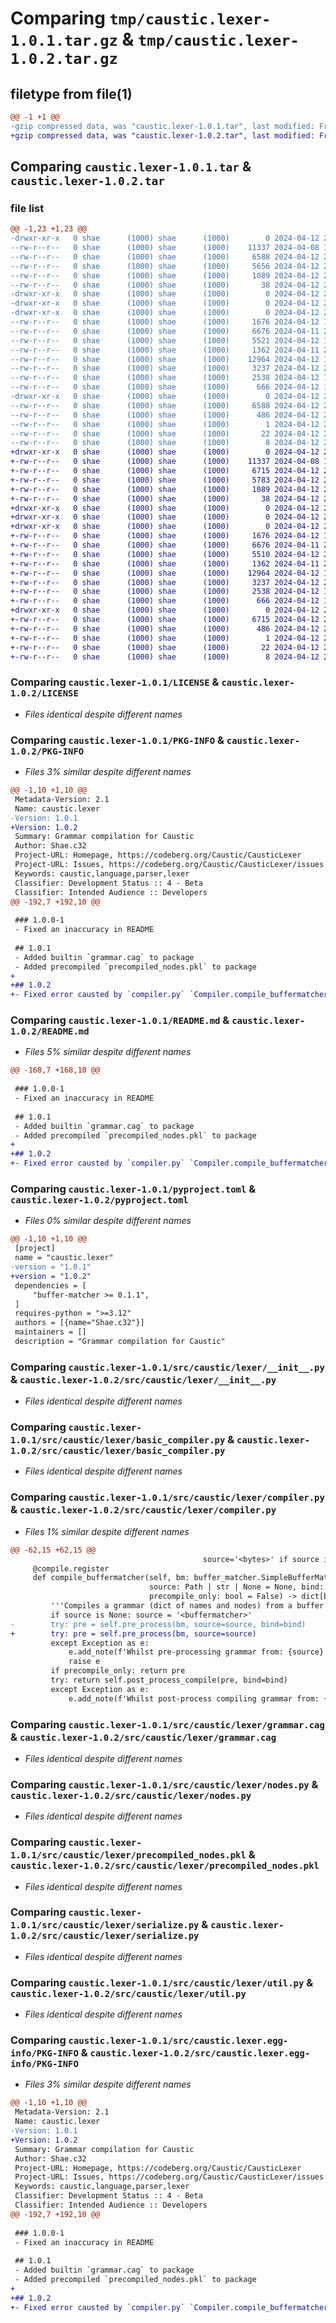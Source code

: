 # Comparing `tmp/caustic.lexer-1.0.1.tar.gz` & `tmp/caustic.lexer-1.0.2.tar.gz`

## filetype from file(1)

```diff
@@ -1 +1 @@
-gzip compressed data, was "caustic.lexer-1.0.1.tar", last modified: Fri Apr 12 21:13:23 2024, max compression
+gzip compressed data, was "caustic.lexer-1.0.2.tar", last modified: Fri Apr 12 21:20:07 2024, max compression
```

## Comparing `caustic.lexer-1.0.1.tar` & `caustic.lexer-1.0.2.tar`

### file list

```diff
@@ -1,23 +1,23 @@
-drwxr-xr-x   0 shae      (1000) shae      (1000)        0 2024-04-12 21:13:23.533889 caustic.lexer-1.0.1/
--rw-r--r--   0 shae      (1000) shae      (1000)    11337 2024-04-08 15:09:28.000000 caustic.lexer-1.0.1/LICENSE
--rw-r--r--   0 shae      (1000) shae      (1000)     6588 2024-04-12 21:13:23.530556 caustic.lexer-1.0.1/PKG-INFO
--rw-r--r--   0 shae      (1000) shae      (1000)     5656 2024-04-12 21:04:34.000000 caustic.lexer-1.0.1/README.md
--rw-r--r--   0 shae      (1000) shae      (1000)     1089 2024-04-12 21:11:51.000000 caustic.lexer-1.0.1/pyproject.toml
--rw-r--r--   0 shae      (1000) shae      (1000)       38 2024-04-12 21:13:23.533889 caustic.lexer-1.0.1/setup.cfg
-drwxr-xr-x   0 shae      (1000) shae      (1000)        0 2024-04-12 21:13:23.520556 caustic.lexer-1.0.1/src/
-drwxr-xr-x   0 shae      (1000) shae      (1000)        0 2024-04-12 21:13:23.520556 caustic.lexer-1.0.1/src/caustic/
-drwxr-xr-x   0 shae      (1000) shae      (1000)        0 2024-04-12 21:13:23.530556 caustic.lexer-1.0.1/src/caustic/lexer/
--rw-r--r--   0 shae      (1000) shae      (1000)     1676 2024-04-12 19:53:10.000000 caustic.lexer-1.0.1/src/caustic/lexer/__init__.py
--rw-r--r--   0 shae      (1000) shae      (1000)     6676 2024-04-11 20:33:02.000000 caustic.lexer-1.0.1/src/caustic/lexer/basic_compiler.py
--rw-r--r--   0 shae      (1000) shae      (1000)     5521 2024-04-12 19:58:35.000000 caustic.lexer-1.0.1/src/caustic/lexer/compiler.py
--rw-r--r--   0 shae      (1000) shae      (1000)     1362 2024-04-11 22:20:05.000000 caustic.lexer-1.0.1/src/caustic/lexer/grammar.cag
--rw-r--r--   0 shae      (1000) shae      (1000)    12964 2024-04-12 17:20:19.000000 caustic.lexer-1.0.1/src/caustic/lexer/nodes.py
--rw-r--r--   0 shae      (1000) shae      (1000)     3237 2024-04-12 20:06:13.000000 caustic.lexer-1.0.1/src/caustic/lexer/precompiled_nodes.pkl
--rw-r--r--   0 shae      (1000) shae      (1000)     2538 2024-04-12 16:47:14.000000 caustic.lexer-1.0.1/src/caustic/lexer/serialize.py
--rw-r--r--   0 shae      (1000) shae      (1000)      666 2024-04-12 19:54:11.000000 caustic.lexer-1.0.1/src/caustic/lexer/util.py
-drwxr-xr-x   0 shae      (1000) shae      (1000)        0 2024-04-12 21:13:23.530556 caustic.lexer-1.0.1/src/caustic.lexer.egg-info/
--rw-r--r--   0 shae      (1000) shae      (1000)     6588 2024-04-12 21:13:23.000000 caustic.lexer-1.0.1/src/caustic.lexer.egg-info/PKG-INFO
--rw-r--r--   0 shae      (1000) shae      (1000)      486 2024-04-12 21:13:23.000000 caustic.lexer-1.0.1/src/caustic.lexer.egg-info/SOURCES.txt
--rw-r--r--   0 shae      (1000) shae      (1000)        1 2024-04-12 21:13:23.000000 caustic.lexer-1.0.1/src/caustic.lexer.egg-info/dependency_links.txt
--rw-r--r--   0 shae      (1000) shae      (1000)       22 2024-04-12 21:13:23.000000 caustic.lexer-1.0.1/src/caustic.lexer.egg-info/requires.txt
--rw-r--r--   0 shae      (1000) shae      (1000)        8 2024-04-12 21:13:23.000000 caustic.lexer-1.0.1/src/caustic.lexer.egg-info/top_level.txt
+drwxr-xr-x   0 shae      (1000) shae      (1000)        0 2024-04-12 21:20:07.033876 caustic.lexer-1.0.2/
+-rw-r--r--   0 shae      (1000) shae      (1000)    11337 2024-04-08 15:09:28.000000 caustic.lexer-1.0.2/LICENSE
+-rw-r--r--   0 shae      (1000) shae      (1000)     6715 2024-04-12 21:20:07.033876 caustic.lexer-1.0.2/PKG-INFO
+-rw-r--r--   0 shae      (1000) shae      (1000)     5783 2024-04-12 21:18:50.000000 caustic.lexer-1.0.2/README.md
+-rw-r--r--   0 shae      (1000) shae      (1000)     1089 2024-04-12 21:19:10.000000 caustic.lexer-1.0.2/pyproject.toml
+-rw-r--r--   0 shae      (1000) shae      (1000)       38 2024-04-12 21:20:07.033876 caustic.lexer-1.0.2/setup.cfg
+drwxr-xr-x   0 shae      (1000) shae      (1000)        0 2024-04-12 21:20:07.020542 caustic.lexer-1.0.2/src/
+drwxr-xr-x   0 shae      (1000) shae      (1000)        0 2024-04-12 21:20:07.020542 caustic.lexer-1.0.2/src/caustic/
+drwxr-xr-x   0 shae      (1000) shae      (1000)        0 2024-04-12 21:20:07.033876 caustic.lexer-1.0.2/src/caustic/lexer/
+-rw-r--r--   0 shae      (1000) shae      (1000)     1676 2024-04-12 19:53:10.000000 caustic.lexer-1.0.2/src/caustic/lexer/__init__.py
+-rw-r--r--   0 shae      (1000) shae      (1000)     6676 2024-04-11 20:33:02.000000 caustic.lexer-1.0.2/src/caustic/lexer/basic_compiler.py
+-rw-r--r--   0 shae      (1000) shae      (1000)     5510 2024-04-12 21:17:46.000000 caustic.lexer-1.0.2/src/caustic/lexer/compiler.py
+-rw-r--r--   0 shae      (1000) shae      (1000)     1362 2024-04-11 22:20:05.000000 caustic.lexer-1.0.2/src/caustic/lexer/grammar.cag
+-rw-r--r--   0 shae      (1000) shae      (1000)    12964 2024-04-12 17:20:19.000000 caustic.lexer-1.0.2/src/caustic/lexer/nodes.py
+-rw-r--r--   0 shae      (1000) shae      (1000)     3237 2024-04-12 20:06:13.000000 caustic.lexer-1.0.2/src/caustic/lexer/precompiled_nodes.pkl
+-rw-r--r--   0 shae      (1000) shae      (1000)     2538 2024-04-12 16:47:14.000000 caustic.lexer-1.0.2/src/caustic/lexer/serialize.py
+-rw-r--r--   0 shae      (1000) shae      (1000)      666 2024-04-12 19:54:11.000000 caustic.lexer-1.0.2/src/caustic/lexer/util.py
+drwxr-xr-x   0 shae      (1000) shae      (1000)        0 2024-04-12 21:20:07.033876 caustic.lexer-1.0.2/src/caustic.lexer.egg-info/
+-rw-r--r--   0 shae      (1000) shae      (1000)     6715 2024-04-12 21:20:06.000000 caustic.lexer-1.0.2/src/caustic.lexer.egg-info/PKG-INFO
+-rw-r--r--   0 shae      (1000) shae      (1000)      486 2024-04-12 21:20:06.000000 caustic.lexer-1.0.2/src/caustic.lexer.egg-info/SOURCES.txt
+-rw-r--r--   0 shae      (1000) shae      (1000)        1 2024-04-12 21:20:06.000000 caustic.lexer-1.0.2/src/caustic.lexer.egg-info/dependency_links.txt
+-rw-r--r--   0 shae      (1000) shae      (1000)       22 2024-04-12 21:20:06.000000 caustic.lexer-1.0.2/src/caustic.lexer.egg-info/requires.txt
+-rw-r--r--   0 shae      (1000) shae      (1000)        8 2024-04-12 21:20:06.000000 caustic.lexer-1.0.2/src/caustic.lexer.egg-info/top_level.txt
```

### Comparing `caustic.lexer-1.0.1/LICENSE` & `caustic.lexer-1.0.2/LICENSE`

 * *Files identical despite different names*

### Comparing `caustic.lexer-1.0.1/PKG-INFO` & `caustic.lexer-1.0.2/PKG-INFO`

 * *Files 3% similar despite different names*

```diff
@@ -1,10 +1,10 @@
 Metadata-Version: 2.1
 Name: caustic.lexer
-Version: 1.0.1
+Version: 1.0.2
 Summary: Grammar compilation for Caustic
 Author: Shae.c32
 Project-URL: Homepage, https://codeberg.org/Caustic/CausticLexer
 Project-URL: Issues, https://codeberg.org/Caustic/CausticLexer/issues
 Keywords: caustic,language,parser,lexer
 Classifier: Development Status :: 4 - Beta
 Classifier: Intended Audience :: Developers
@@ -192,7 +192,10 @@
 
 ### 1.0.0-1
 - Fixed an inaccuracy in README
 
 ## 1.0.1
 - Added builtin `grammar.cag` to package
 - Added precompiled `precompiled_nodes.pkl` to package
+
+## 1.0.2
+- Fixed error causted by `compiler.py` `Compiler.compile_buffermatcher()` passing unneeded kwarg to `.pre_process()`
```

### Comparing `caustic.lexer-1.0.1/README.md` & `caustic.lexer-1.0.2/README.md`

 * *Files 5% similar despite different names*

```diff
@@ -168,7 +168,10 @@
 
 ### 1.0.0-1
 - Fixed an inaccuracy in README
 
 ## 1.0.1
 - Added builtin `grammar.cag` to package
 - Added precompiled `precompiled_nodes.pkl` to package
+
+## 1.0.2
+- Fixed error causted by `compiler.py` `Compiler.compile_buffermatcher()` passing unneeded kwarg to `.pre_process()`
```

### Comparing `caustic.lexer-1.0.1/pyproject.toml` & `caustic.lexer-1.0.2/pyproject.toml`

 * *Files 0% similar despite different names*

```diff
@@ -1,10 +1,10 @@
 [project]
 name = "caustic.lexer"
-version = "1.0.1"
+version = "1.0.2"
 dependencies = [
     "buffer-matcher >= 0.1.1",
 ]
 requires-python = ">=3.12"
 authors = [{name="Shae.c32"}]
 maintainers = []
 description = "Grammar compilation for Caustic"
```

### Comparing `caustic.lexer-1.0.1/src/caustic/lexer/__init__.py` & `caustic.lexer-1.0.2/src/caustic/lexer/__init__.py`

 * *Files identical despite different names*

### Comparing `caustic.lexer-1.0.1/src/caustic/lexer/basic_compiler.py` & `caustic.lexer-1.0.2/src/caustic/lexer/basic_compiler.py`

 * *Files identical despite different names*

### Comparing `caustic.lexer-1.0.1/src/caustic/lexer/compiler.py` & `caustic.lexer-1.0.2/src/caustic/lexer/compiler.py`

 * *Files 1% similar despite different names*

```diff
@@ -62,15 +62,15 @@
                                           source='<bytes>' if source is None else source, **kwargs)
     @compile.register
     def compile_buffermatcher(self, bm: buffer_matcher.SimpleBufferMatcher,
                               source: Path | str | None = None, bind: bool = True,
                               precompile_only: bool = False) -> dict[bytes, nodes.Node]:
         '''Compiles a grammar (dict of names and nodes) from a buffer matcher'''
         if source is None: source = '<buffermatcher>'
-        try: pre = self.pre_process(bm, source=source, bind=bind)
+        try: pre = self.pre_process(bm, source=source)
         except Exception as e:
             e.add_note(f'Whilst pre-processing grammar from: {source}')
             raise e
         if precompile_only: return pre
         try: return self.post_process_compile(pre, bind=bind)
         except Exception as e:
             e.add_note(f'Whilst post-process compiling grammar from: {source}')
```

### Comparing `caustic.lexer-1.0.1/src/caustic/lexer/grammar.cag` & `caustic.lexer-1.0.2/src/caustic/lexer/grammar.cag`

 * *Files identical despite different names*

### Comparing `caustic.lexer-1.0.1/src/caustic/lexer/nodes.py` & `caustic.lexer-1.0.2/src/caustic/lexer/nodes.py`

 * *Files identical despite different names*

### Comparing `caustic.lexer-1.0.1/src/caustic/lexer/precompiled_nodes.pkl` & `caustic.lexer-1.0.2/src/caustic/lexer/precompiled_nodes.pkl`

 * *Files identical despite different names*

### Comparing `caustic.lexer-1.0.1/src/caustic/lexer/serialize.py` & `caustic.lexer-1.0.2/src/caustic/lexer/serialize.py`

 * *Files identical despite different names*

### Comparing `caustic.lexer-1.0.1/src/caustic/lexer/util.py` & `caustic.lexer-1.0.2/src/caustic/lexer/util.py`

 * *Files identical despite different names*

### Comparing `caustic.lexer-1.0.1/src/caustic.lexer.egg-info/PKG-INFO` & `caustic.lexer-1.0.2/src/caustic.lexer.egg-info/PKG-INFO`

 * *Files 3% similar despite different names*

```diff
@@ -1,10 +1,10 @@
 Metadata-Version: 2.1
 Name: caustic.lexer
-Version: 1.0.1
+Version: 1.0.2
 Summary: Grammar compilation for Caustic
 Author: Shae.c32
 Project-URL: Homepage, https://codeberg.org/Caustic/CausticLexer
 Project-URL: Issues, https://codeberg.org/Caustic/CausticLexer/issues
 Keywords: caustic,language,parser,lexer
 Classifier: Development Status :: 4 - Beta
 Classifier: Intended Audience :: Developers
@@ -192,7 +192,10 @@
 
 ### 1.0.0-1
 - Fixed an inaccuracy in README
 
 ## 1.0.1
 - Added builtin `grammar.cag` to package
 - Added precompiled `precompiled_nodes.pkl` to package
+
+## 1.0.2
+- Fixed error causted by `compiler.py` `Compiler.compile_buffermatcher()` passing unneeded kwarg to `.pre_process()`
```

